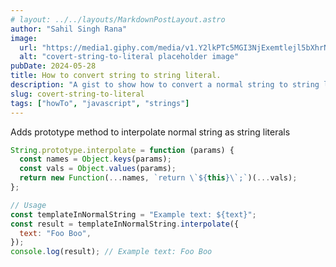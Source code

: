 ```yaml
---
# layout: ../../layouts/MarkdownPostLayout.astro
author: "Sahil Singh Rana"
image:
  url: "https://media1.giphy.com/media/v1.Y2lkPTc5MGI3NjExemtlejl5bXhrNG1la3Npcmw5czF0b3g4c3BlZnJpMHE4OWlheDh1aSZlcD12MV9pbnRlcm5hbF9naWZfYnlfaWQmY3Q9Zw/FWtVYDHIxgGgE/giphy.webp"
  alt: "covert-string-to-literal placeholder image"
pubDate: 2024-05-28
title: How to convert string to string literal.
description: "A gist to show how to convert a normal string to string literal."
slug: covert-string-to-literal
tags: ["howTo", "javascript", "strings"]
---
```


Adds prototype method to interpolate normal string as string literals

```js
String.prototype.interpolate = function (params) {
  const names = Object.keys(params);
  const vals = Object.values(params);
  return new Function(...names, `return \`${this}\`;`)(...vals);
};
```

```js
// Usage
const templateInNormalString = "Example text: ${text}";
const result = templateInNormalString.interpolate({
  text: "Foo Boo",
});
console.log(result); // Example text: Foo Boo
```

